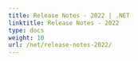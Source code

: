 ```yaml
---
title: Release Notes - 2022 | .NET
linktitle: Release Notes - 2022
type: docs
weight: 10
url: /net/release-notes-2022/
---
```



